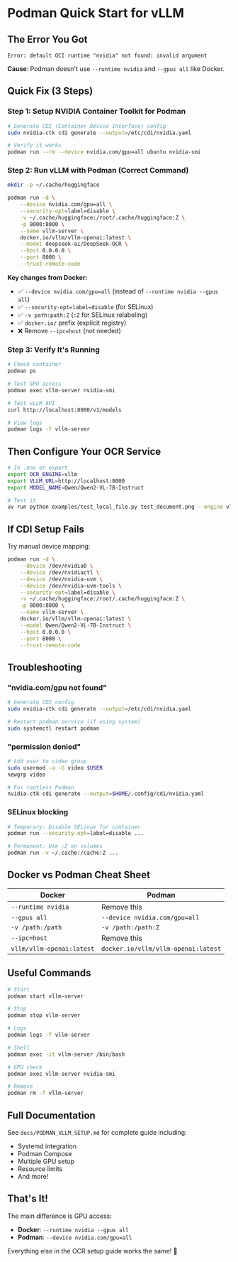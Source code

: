 # Podman Quick Start for vLLM

## The Error You Got

```
Error: default OCI runtime "nvidia" not found: invalid argument
```

**Cause**: Podman doesn't use `--runtime nvidia` and `--gpus all` like Docker.

## Quick Fix (3 Steps)

### Step 1: Setup NVIDIA Container Toolkit for Podman

```bash
# Generate CDI (Container Device Interface) config
sudo nvidia-ctk cdi generate --output=/etc/cdi/nvidia.yaml

# Verify it works
podman run --rm --device nvidia.com/gpu=all ubuntu nvidia-smi
```

### Step 2: Run vLLM with Podman (Correct Command)

```bash
mkdir -p ~/.cache/huggingface

podman run -d \
    --device nvidia.com/gpu=all \
    --security-opt=label=disable \
    -v ~/.cache/huggingface:/root/.cache/huggingface:Z \
    -p 8000:8000 \
    --name vllm-server \
    docker.io/vllm/vllm-openai:latest \
    --model deepseek-ai/DeepSeek-OCR \
    --host 0.0.0.0 \
    --port 8000 \
    --trust-remote-code
```

**Key changes from Docker:**
- ✅ `--device nvidia.com/gpu=all` (instead of `--runtime nvidia --gpus all`)
- ✅ `--security-opt=label=disable` (for SELinux)
- ✅ `-v path:path:Z` (`:Z` for SELinux relabeling)
- ✅ `docker.io/` prefix (explicit registry)
- ❌ Remove `--ipc=host` (not needed)

### Step 3: Verify It's Running

```bash
# Check container
podman ps

# Test GPU access
podman exec vllm-server nvidia-smi

# Test vLLM API
curl http://localhost:8000/v1/models

# View logs
podman logs -f vllm-server
```

## Then Configure Your OCR Service

```bash
# In .env or export
export OCR_ENGINE=vllm
export VLLM_URL=http://localhost:8000
export MODEL_NAME=Qwen/Qwen2-VL-7B-Instruct

# Test it
uv run python examples/test_local_file.py test_document.png --engine vllm
```

## If CDI Setup Fails

Try manual device mapping:

```bash
podman run -d \
    --device /dev/nvidia0 \
    --device /dev/nvidiactl \
    --device /dev/nvidia-uvm \
    --device /dev/nvidia-uvm-tools \
    --security-opt=label=disable \
    -v ~/.cache/huggingface:/root/.cache/huggingface:Z \
    -p 8000:8000 \
    --name vllm-server \
    docker.io/vllm/vllm-openai:latest \
    --model Qwen/Qwen2-VL-7B-Instruct \
    --host 0.0.0.0 \
    --port 8000 \
    --trust-remote-code
```

## Troubleshooting

### "nvidia.com/gpu not found"

```bash
# Generate CDI config
sudo nvidia-ctk cdi generate --output=/etc/cdi/nvidia.yaml

# Restart podman service (if using system)
sudo systemctl restart podman
```

### "permission denied"

```bash
# Add user to video group
sudo usermod -a -G video $USER
newgrp video

# For rootless Podman
nvidia-ctk cdi generate --output=$HOME/.config/cdi/nvidia.yaml
```

### SELinux blocking

```bash
# Temporary: Disable SELinux for container
podman run --security-opt=label=disable ...

# Permanent: Use :Z on volumes
podman run -v ~/.cache:/cache:Z ...
```

## Docker vs Podman Cheat Sheet

| Docker | Podman |
|--------|--------|
| `--runtime nvidia` | Remove this |
| `--gpus all` | `--device nvidia.com/gpu=all` |
| `-v /path:/path` | `-v /path:/path:Z` |
| `--ipc=host` | Remove this |
| `vllm/vllm-openai:latest` | `docker.io/vllm/vllm-openai:latest` |

## Useful Commands

```bash
# Start
podman start vllm-server

# Stop
podman stop vllm-server

# Logs
podman logs -f vllm-server

# Shell
podman exec -it vllm-server /bin/bash

# GPU check
podman exec vllm-server nvidia-smi

# Remove
podman rm -f vllm-server
```

## Full Documentation

See `docs/PODMAN_VLLM_SETUP.md` for complete guide including:
- Systemd integration
- Podman Compose
- Multiple GPU setup
- Resource limits
- And more!

## That's It!

The main difference is GPU access:
- **Docker**: `--runtime nvidia --gpus all`
- **Podman**: `--device nvidia.com/gpu=all`

Everything else in the OCR setup guide works the same! 🚀
